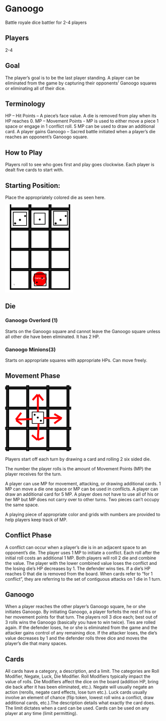 # Ganoogo
Battle royale dice battler for 2-4 players

## Players
2-4

## Goal
The player’s goal is to be the last player standing. A player can be eliminated from the game by capturing their opponents’ Ganoogo squares or eliminating all of their dice.

## Terminology
HP – Hit Points – A piece’s face value. A die is removed from play when its HP reaches 0.
MP – Movement Points - MP is used to either move a piece 1 space or engage in 1 conflict roll. 5 MP can be used to draw an additional card. A player gains
Ganoogo – Sacred battle initiated when a player’s die reaches an opponent’s Ganoogo square.

## How to Play
Players roll to see who goes first and play goes clockwise.
Each player is dealt five cards to start with.

## Starting Position:
Place the appropriately colored die as seen here.

![Starting](../images/instructions1.png)


## Die
### Ganoogo Overlord (1) 
Starts on the Ganoogo square and cannot leave the Ganoogo square unless 
all other die have been eliminated. It has 2 HP.

### Ganoogo Minions(3)
Starts on appropriate squares with appropriate HPs. Can move freely.

## Movement Phase

![Moving](../images/instructions2.png)

Players start off each turn by drawing a card and rolling 2 six sided die.

The number the player rolls is the amount of Movement Points (MP) the player receives for the turn.

A player can use MP for movement, attacking, or drawing additional cards. 1 MP can move a die one space or MP can be used in conflicts. A player can draw an additional card for 5 MP. A player does not have to use all of his or her MP but MP does not carry over to other turns. Two pieces can’t occupy the same space.

A playing piece of appropriate color and grids with numbers are provided to help players keep track of MP.

## Conflict Phase
A conflict can occur when a player’s die is in an adjacent space to an opponent’s die. The player uses 1 MP to initiate a conflict. Each roll after the initial roll costs an additional 1 MP. Both players will roll 2 die and combine the value. The player with the lower combined value loses the conflict and the losing die’s HP decreases by 1. The defender wins ties. If a die’s HP reaches 0 that die is removed from the board. When cards refer to “for 1 conflict”, they are referring to the set of contiguous attacks on 1 die in 1 turn.

## Ganoogo
When a player reaches the other player’s Ganoogo square, he or she initiates Ganoogo. By initiating Ganoogo, a player forfeits the rest of his or her movement points for that turn. The players roll 3 dice each; best out of 3 rolls wins the Ganoogo (basically you have to win twice). Ties are rolled again. If the defender loses, he or she is eliminated from the game and the attacker gains control of any remaining dice. If the attacker loses, the die’s value decreases by 1 and the defender rolls three dice and moves the player’s die that many spaces.

## Cards
All cards have a category, a description, and a limit. The categories are Roll Modifier, Negate, Luck, Die Modifier. Roll Modifiers typically impact the value of rolls. Die Modifiers affect the dice on the board (addition HP, bring die back after it has been eliminated, etc.). Negate will usually negate an action (rerolls, negate card effects, lose turn etc.). Luck cards usually involve an element of chance (flip token, lowest roll wins a conflict, draw additional cards, etc.).The description details what exactly the card does. The limit dictates when a card can be used. Cards can be used on any player at any time (limit permitting).
